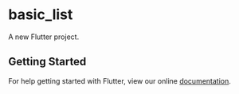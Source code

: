 # basic_list

A new Flutter project.

## Getting Started

For help getting started with Flutter, view our online
[documentation](https://flutter.io/).

